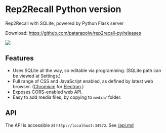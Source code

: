 # Rep2Recall Python version

Rep2Recall with SQLite, powered by Python Flask server

Download: <https://github.com/patarapolw/rep2recall-py/releases>

![](http://g.recordit.co/jyZEUWc4cW.gif)

## Features

- Uses SQLite all the way, so editable via programming. (SQLite path can be viewed at Settings.)
- Full range of CSS and JavaScript enabled, as defined by latest web browser. ([Chromium](https://www.chromium.org/Home) for [Electron](https://electronjs.org/docs/tutorial/about).)
- Exposes CORS-enabled web API.
- Easy to add media files, by copying to `media/` folder.

## API

The API is accessible at `http://localhost:34972`. See [/api.md](/api.md)
